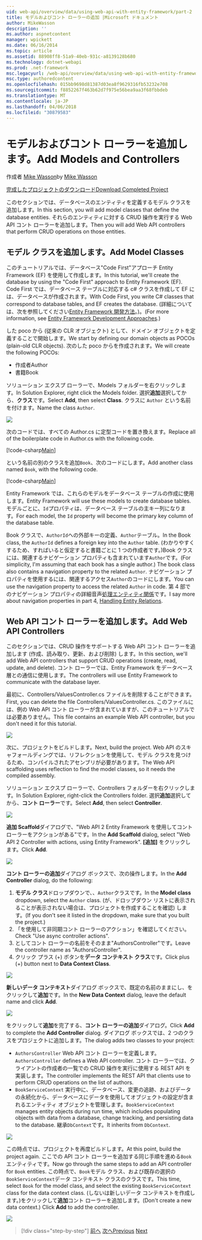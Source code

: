 ```yaml
---
uid: web-api/overview/data/using-web-api-with-entity-framework/part-2
title: モデルおよびコント ローラーの追加 |Microsoft ドキュメント
author: MikeWasson
description: ''
ms.author: aspnetcontent
manager: wpickett
ms.date: 06/16/2014
ms.topic: article
ms.assetid: 88908ff8-51a9-40eb-931c-a8139128b680
ms.technology: dotnet-webapi
ms.prod: .net-framework
msc.legacyurl: /web-api/overview/data/using-web-api-with-entity-framework/part-2
msc.type: authoredcontent
ms.openlocfilehash: 015bb9698d81387d03ea8f9629316fb53232e708
ms.sourcegitcommit: f8852267f463b62d7f975e56bea9aa3f68fbbdeb
ms.translationtype: MT
ms.contentlocale: ja-JP
ms.lasthandoff: 04/06/2018
ms.locfileid: "30879583"
---
```

<a name="add-models-and-controllers"></a><span data-ttu-id="9987d-102">モデルおよびコント ローラーを追加します。</span><span class="sxs-lookup"><span data-stu-id="9987d-102">Add Models and Controllers</span></span>
====================
<span data-ttu-id="9987d-103">作成者 [Mike Wasson](https://github.com/MikeWasson)</span><span class="sxs-lookup"><span data-stu-id="9987d-103">by [Mike Wasson](https://github.com/MikeWasson)</span></span>

[<span data-ttu-id="9987d-104">完成したプロジェクトのダウンロード</span><span class="sxs-lookup"><span data-stu-id="9987d-104">Download Completed Project</span></span>](https://github.com/MikeWasson/BookService)

<span data-ttu-id="9987d-105">このセクションでは、データベースのエンティティを定義するモデル クラスを追加します。</span><span class="sxs-lookup"><span data-stu-id="9987d-105">In this section, you will add model classes that define the database entities.</span></span> <span data-ttu-id="9987d-106">それらのエンティティに対する CRUD 操作を実行する Web API コント ローラーを追加します。</span><span class="sxs-lookup"><span data-stu-id="9987d-106">Then you will add Web API controllers that perform CRUD operations on those entities.</span></span>

## <a name="add-model-classes"></a><span data-ttu-id="9987d-107">モデル クラスを追加します。</span><span class="sxs-lookup"><span data-stu-id="9987d-107">Add Model Classes</span></span>

<span data-ttu-id="9987d-108">このチュートリアルでは、データベース"Code First"アプローチ Entity Framework (EF) を使用して作成します。</span><span class="sxs-lookup"><span data-stu-id="9987d-108">In this tutorial, we'll create the database by using the "Code First" approach to Entity Framework (EF).</span></span> <span data-ttu-id="9987d-109">Code First では、データベース テーブルに対応する c# クラスを作成して EF には、データベースが作成されます。</span><span class="sxs-lookup"><span data-stu-id="9987d-109">With Code First, you write C# classes that correspond to database tables, and EF creates the database.</span></span> <span data-ttu-id="9987d-110">(詳細については、次を参照してください[Entity Framework 開発方法](https://msdn.microsoft.com/library/ms178359%28v=vs.110%29.aspx#dbfmfcf)。)。</span><span class="sxs-lookup"><span data-stu-id="9987d-110">(For more information, see [Entity Framework Development Approaches](https://msdn.microsoft.com/library/ms178359%28v=vs.110%29.aspx#dbfmfcf).)</span></span>

<span data-ttu-id="9987d-111">した poco から (従来の CLR オブジェクト) として、ドメイン オブジェクトを定義することで開始します。</span><span class="sxs-lookup"><span data-stu-id="9987d-111">We start by defining our domain objects as POCOs (plain-old CLR objects).</span></span> <span data-ttu-id="9987d-112">次のした poco からを作成されます。</span><span class="sxs-lookup"><span data-stu-id="9987d-112">We will create the following POCOs:</span></span>

- <span data-ttu-id="9987d-113">作成者</span><span class="sxs-lookup"><span data-stu-id="9987d-113">Author</span></span>
- <span data-ttu-id="9987d-114">書籍</span><span class="sxs-lookup"><span data-stu-id="9987d-114">Book</span></span>

<span data-ttu-id="9987d-115">ソリューション エクスプ ローラーで、Models フォルダーを右クリックします。</span><span class="sxs-lookup"><span data-stu-id="9987d-115">In Solution Explorer, right click the Models folder.</span></span> <span data-ttu-id="9987d-116">選択**追加**選択してから、**クラス**です。</span><span class="sxs-lookup"><span data-stu-id="9987d-116">Select **Add**, then select **Class**.</span></span> <span data-ttu-id="9987d-117">クラスに `Author` という名前を付けます。</span><span class="sxs-lookup"><span data-stu-id="9987d-117">Name the class `Author`.</span></span>

![](part-2/_static/image1.png)

<span data-ttu-id="9987d-118">次のコードでは、すべての Author.cs に定型コードを置き換えます。</span><span class="sxs-lookup"><span data-stu-id="9987d-118">Replace all of the boilerplate code in Author.cs with the following code.</span></span>

[!code-csharp[Main](part-2/samples/sample1.cs)]

<span data-ttu-id="9987d-119">という名前の別のクラスを追加`Book`、次のコードにします。</span><span class="sxs-lookup"><span data-stu-id="9987d-119">Add another class named `Book`, with the following code.</span></span>

[!code-csharp[Main](part-2/samples/sample2.cs)]

<span data-ttu-id="9987d-120">Entity Framework では、これらのモデルをデータベース テーブルの作成に使用します。</span><span class="sxs-lookup"><span data-stu-id="9987d-120">Entity Framework will use these models to create database tables.</span></span> <span data-ttu-id="9987d-121">モデルごとに、`Id`プロパティは、データベース テーブルの主キー列になります。</span><span class="sxs-lookup"><span data-stu-id="9987d-121">For each model, the `Id` property will become the primary key column of the database table.</span></span>

<span data-ttu-id="9987d-122">Book クラスで、`AuthorId`への外部キーの定義、`Author`テーブル。</span><span class="sxs-lookup"><span data-stu-id="9987d-122">In the Book class, the `AuthorId` defines a foreign key into the `Author` table.</span></span> <span data-ttu-id="9987d-123">(わかりやすくするため、すればいると仮定すると書籍ごとに 1 つの作成者です。)Book クラスには、関連するナビゲーション プロパティも含まれています`Author`です。</span><span class="sxs-lookup"><span data-stu-id="9987d-123">(For simplicity, I'm assuming that each book has a single author.) The book class also contains a navigation property to the related `Author`.</span></span> <span data-ttu-id="9987d-124">ナビゲーション プロパティを使用するには、関連するアクセス`Author`のコードにします。</span><span class="sxs-lookup"><span data-stu-id="9987d-124">You can use the navigation property to access the related `Author` in code.</span></span> <span data-ttu-id="9987d-125">第 4 部でのナビゲーション プロパティの詳細音声[処理エンティティ関係](part-4.md)です。</span><span class="sxs-lookup"><span data-stu-id="9987d-125">I say more about navigation properties in part 4, [Handling Entity Relations](part-4.md).</span></span>

## <a name="add-web-api-controllers"></a><span data-ttu-id="9987d-126">Web API コント ローラーを追加します。</span><span class="sxs-lookup"><span data-stu-id="9987d-126">Add Web API Controllers</span></span>

<span data-ttu-id="9987d-127">このセクションでは、CRUD 操作をサポートする Web API コント ローラーを追加します (作成、読み取り、更新、および削除) します。</span><span class="sxs-lookup"><span data-stu-id="9987d-127">In this section, we'll add Web API controllers that support CRUD operations (create, read, update, and delete).</span></span> <span data-ttu-id="9987d-128">コント ローラーでは、Entity Framework をデータベース層との通信に使用します。</span><span class="sxs-lookup"><span data-stu-id="9987d-128">The controllers will use Entity Framework to communicate with the database layer.</span></span>

<span data-ttu-id="9987d-129">最初に、Controllers/ValuesController.cs ファイルを削除することができます。</span><span class="sxs-lookup"><span data-stu-id="9987d-129">First, you can delete the file Controllers/ValuesController.cs.</span></span> <span data-ttu-id="9987d-130">このファイルには、例の Web API コント ローラーが含まれていますが、このチュートリアルでは必要ありません。</span><span class="sxs-lookup"><span data-stu-id="9987d-130">This file contains an example Web API controller, but you don't need it for this tutorial.</span></span>

![](part-2/_static/image2.png)

<span data-ttu-id="9987d-131">次に、プロジェクトをビルドします。</span><span class="sxs-lookup"><span data-stu-id="9987d-131">Next, build the project.</span></span> <span data-ttu-id="9987d-132">Web API のスキャフォールディングでは、リフレクションを使用して、モデル クラスを見つけるため、コンパイルされたアセンブリが必要があります。</span><span class="sxs-lookup"><span data-stu-id="9987d-132">The Web API scaffolding uses reflection to find the model classes, so it needs the compiled assembly.</span></span>

<span data-ttu-id="9987d-133">ソリューション エクスプ ローラーで、Controllers フォルダーを右クリックします。</span><span class="sxs-lookup"><span data-stu-id="9987d-133">In Solution Explorer, right-click the Controllers folder.</span></span> <span data-ttu-id="9987d-134">選択**追加**選択してから、**コント ローラー**です。</span><span class="sxs-lookup"><span data-stu-id="9987d-134">Select **Add**, then select **Controller**.</span></span>

![](part-2/_static/image3.png)

<span data-ttu-id="9987d-135">**追加 Scaffold**ダイアログで、"Web API 2 Entity Framework を使用してコント ローラーをアクションがある"です。</span><span class="sxs-lookup"><span data-stu-id="9987d-135">In the **Add Scaffold** dialog, select "Web API 2 Controller with actions, using Entity Framework".</span></span> <span data-ttu-id="9987d-136">**[追加]** をクリックします。</span><span class="sxs-lookup"><span data-stu-id="9987d-136">Click **Add**.</span></span>

![](part-2/_static/image4.png)

<span data-ttu-id="9987d-137">**コント ローラーの追加**ダイアログ ボックスで、次の操作します。</span><span class="sxs-lookup"><span data-stu-id="9987d-137">In the **Add Controller** dialog, do the following:</span></span>

1. <span data-ttu-id="9987d-138">**モデル クラス**ドロップダウンで、、`Author`クラスです。</span><span class="sxs-lookup"><span data-stu-id="9987d-138">In the **Model class** dropdown, select the `Author` class.</span></span> <span data-ttu-id="9987d-139">(が、ドロップダウン リストに表示されることが表示されない場合は、プロジェクトを作成することを確認) します。</span><span class="sxs-lookup"><span data-stu-id="9987d-139">(If you don't see it listed in the dropdown, make sure that you built the project.)</span></span>
2. <span data-ttu-id="9987d-140">「を使用して非同期コント ローラーのアクション」を確認してください。</span><span class="sxs-lookup"><span data-stu-id="9987d-140">Check "Use async controller actions".</span></span>
3. <span data-ttu-id="9987d-141">としてコント ローラーの名前をそのまま&quot;AuthorsController&quot;です。</span><span class="sxs-lookup"><span data-stu-id="9987d-141">Leave the controller name as &quot;AuthorsController&quot;.</span></span>
4. <span data-ttu-id="9987d-142">クリック プラス (+) ボタンを**データ コンテキスト クラス**です。</span><span class="sxs-lookup"><span data-stu-id="9987d-142">Click plus (+) button next to **Data Context Class**.</span></span>

![](part-2/_static/image5.png)

<span data-ttu-id="9987d-143">**新しいデータ コンテキスト**ダイアログ ボックスで、既定の名前のままにし、をクリックして**追加**です。</span><span class="sxs-lookup"><span data-stu-id="9987d-143">In the **New Data Context** dialog, leave the default name and click **Add**.</span></span>

![](part-2/_static/image6.png)

<span data-ttu-id="9987d-144">をクリックして**追加**を完了する、**コント ローラーの追加**ダイアログ。</span><span class="sxs-lookup"><span data-stu-id="9987d-144">Click **Add** to complete the **Add Controller** dialog.</span></span> <span data-ttu-id="9987d-145">ダイアログ ボックスでは、2 つのクラスをプロジェクトに追加します。</span><span class="sxs-lookup"><span data-stu-id="9987d-145">The dialog adds two classes to your project:</span></span>

- <span data-ttu-id="9987d-146">`AuthorsController` Web API コント ローラーを定義します。</span><span class="sxs-lookup"><span data-stu-id="9987d-146">`AuthorsController` defines a Web API controller.</span></span> <span data-ttu-id="9987d-147">コント ローラーでは、クライアントの作成者の一覧での CRUD 操作を実行に使用する REST API を実装します。</span><span class="sxs-lookup"><span data-stu-id="9987d-147">The controller implements the REST API that clients use to perform CRUD operations on the list of authors.</span></span>
- <span data-ttu-id="9987d-148">`BookServiceContext` 実行中に、データベース、変更の追跡、およびデータの永続化から、データベースにデータを使用してオブジェクトの設定が含まれるエンティティ オブジェクトを管理します。</span><span class="sxs-lookup"><span data-stu-id="9987d-148">`BookServiceContext` manages entity objects during run time, which includes populating objects with data from a database, change tracking, and persisting data to the database.</span></span> <span data-ttu-id="9987d-149">継承`DbContext`です。</span><span class="sxs-lookup"><span data-stu-id="9987d-149">It inherits from `DbContext`.</span></span>

![](part-2/_static/image7.png)

<span data-ttu-id="9987d-150">この時点では、プロジェクトを再度ビルドします。</span><span class="sxs-lookup"><span data-stu-id="9987d-150">At this point, build the project again.</span></span> <span data-ttu-id="9987d-151">ここでの API コント ローラーを追加する同じ手順を進める`Book`エンティティです。</span><span class="sxs-lookup"><span data-stu-id="9987d-151">Now go through the same steps to add an API controller for `Book` entities.</span></span> <span data-ttu-id="9987d-152">この時点で、`Book`モデル クラス、および既存の選択の`BookServiceContext`データ コンテキスト クラスのクラスです。</span><span class="sxs-lookup"><span data-stu-id="9987d-152">This time, select `Book` for the model class, and select the existing `BookServiceContext` class for the data context class.</span></span> <span data-ttu-id="9987d-153">(しないは新しいデータ コンテキストを作成します。)をクリックして**追加**コント ローラーを追加します。</span><span class="sxs-lookup"><span data-stu-id="9987d-153">(Don't create a new data context.) Click **Add** to add the controller.</span></span>

![](part-2/_static/image8.png)

> [!div class="step-by-step"]
> <span data-ttu-id="9987d-154">[前へ](part-1.md)
> [次へ](part-3.md)</span><span class="sxs-lookup"><span data-stu-id="9987d-154">[Previous](part-1.md)
[Next](part-3.md)</span></span>
